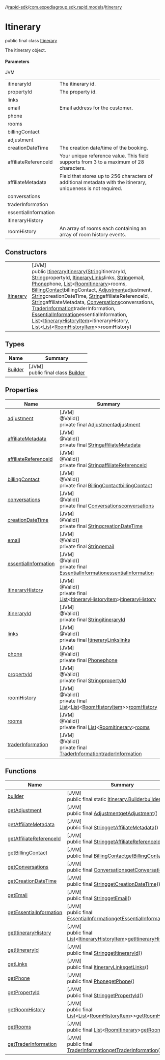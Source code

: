//[rapid-sdk](../../../index.md)/[com.expediagroup.sdk.rapid.models](../index.md)/[Itinerary](index.md)

# Itinerary

public final class [Itinerary](index.md)

The itinerary object.

#### Parameters

JVM

| | |
|---|---|
| itineraryId | The itinerary id. |
| propertyId | The property id. |
| links |
| email | Email address for the customer. |
| phone |
| rooms |
| billingContact |
| adjustment |
| creationDateTime | The creation date/time of the booking. |
| affiliateReferenceId | Your unique reference value. This field supports from 3 to a maximum of 28 characters. |
| affiliateMetadata | Field that stores up to 256 characters of additional metadata with the itinerary, uniqueness is not required. |
| conversations |
| traderInformation |
| essentialInformation |
| itineraryHistory |
| roomHistory | An array of rooms each containing an array of room history events. |

## Constructors

| | |
|---|---|
| [Itinerary](-itinerary.md) | [JVM]<br>public [Itinerary](index.md)[Itinerary](-itinerary.md)([String](https://docs.oracle.com/javase/8/docs/api/java/lang/String.html)itineraryId, [String](https://docs.oracle.com/javase/8/docs/api/java/lang/String.html)propertyId, [ItineraryLinks](../-itinerary-links/index.md)links, [String](https://docs.oracle.com/javase/8/docs/api/java/lang/String.html)email, [Phone](../-phone/index.md)phone, [List](https://docs.oracle.com/javase/8/docs/api/java/util/List.html)&lt;[RoomItinerary](../-room-itinerary/index.md)&gt;rooms, [BillingContact](../-billing-contact/index.md)billingContact, [Adjustment](../-adjustment/index.md)adjustment, [String](https://docs.oracle.com/javase/8/docs/api/java/lang/String.html)creationDateTime, [String](https://docs.oracle.com/javase/8/docs/api/java/lang/String.html)affiliateReferenceId, [String](https://docs.oracle.com/javase/8/docs/api/java/lang/String.html)affiliateMetadata, [Conversations](../-conversations/index.md)conversations, [TraderInformation](../-trader-information/index.md)traderInformation, [EssentialInformation](../-essential-information/index.md)essentialInformation, [List](https://docs.oracle.com/javase/8/docs/api/java/util/List.html)&lt;[ItineraryHistoryItem](../-itinerary-history-item/index.md)&gt;itineraryHistory, [List](https://docs.oracle.com/javase/8/docs/api/java/util/List.html)&lt;[List](https://docs.oracle.com/javase/8/docs/api/java/util/List.html)&lt;[RoomHistoryItem](../-room-history-item/index.md)&gt;&gt;roomHistory) |

## Types

| Name | Summary |
|---|---|
| [Builder](-builder/index.md) | [JVM]<br>public final class [Builder](-builder/index.md) |

## Properties

| Name | Summary |
|---|---|
| [adjustment](index.md#-1563307837%2FProperties%2F700308213) | [JVM]<br>@Valid()<br>private final [Adjustment](../-adjustment/index.md)[adjustment](index.md#-1563307837%2FProperties%2F700308213) |
| [affiliateMetadata](index.md#-1925469586%2FProperties%2F700308213) | [JVM]<br>@Valid()<br>private final [String](https://docs.oracle.com/javase/8/docs/api/java/lang/String.html)[affiliateMetadata](index.md#-1925469586%2FProperties%2F700308213) |
| [affiliateReferenceId](index.md#-600756809%2FProperties%2F700308213) | [JVM]<br>@Valid()<br>private final [String](https://docs.oracle.com/javase/8/docs/api/java/lang/String.html)[affiliateReferenceId](index.md#-600756809%2FProperties%2F700308213) |
| [billingContact](index.md#1567019659%2FProperties%2F700308213) | [JVM]<br>@Valid()<br>private final [BillingContact](../-billing-contact/index.md)[billingContact](index.md#1567019659%2FProperties%2F700308213) |
| [conversations](index.md#1435311802%2FProperties%2F700308213) | [JVM]<br>@Valid()<br>private final [Conversations](../-conversations/index.md)[conversations](index.md#1435311802%2FProperties%2F700308213) |
| [creationDateTime](index.md#102857974%2FProperties%2F700308213) | [JVM]<br>@Valid()<br>private final [String](https://docs.oracle.com/javase/8/docs/api/java/lang/String.html)[creationDateTime](index.md#102857974%2FProperties%2F700308213) |
| [email](index.md#860991982%2FProperties%2F700308213) | [JVM]<br>@Valid()<br>private final [String](https://docs.oracle.com/javase/8/docs/api/java/lang/String.html)[email](index.md#860991982%2FProperties%2F700308213) |
| [essentialInformation](index.md#1239849618%2FProperties%2F700308213) | [JVM]<br>@Valid()<br>private final [EssentialInformation](../-essential-information/index.md)[essentialInformation](index.md#1239849618%2FProperties%2F700308213) |
| [itineraryHistory](index.md#1345544807%2FProperties%2F700308213) | [JVM]<br>@Valid()<br>private final [List](https://docs.oracle.com/javase/8/docs/api/java/util/List.html)&lt;[ItineraryHistoryItem](../-itinerary-history-item/index.md)&gt;[itineraryHistory](index.md#1345544807%2FProperties%2F700308213) |
| [itineraryId](index.md#-2023331964%2FProperties%2F700308213) | [JVM]<br>@Valid()<br>private final [String](https://docs.oracle.com/javase/8/docs/api/java/lang/String.html)[itineraryId](index.md#-2023331964%2FProperties%2F700308213) |
| [links](index.md#1291556977%2FProperties%2F700308213) | [JVM]<br>@Valid()<br>private final [ItineraryLinks](../-itinerary-links/index.md)[links](index.md#1291556977%2FProperties%2F700308213) |
| [phone](index.md#-1455419300%2FProperties%2F700308213) | [JVM]<br>@Valid()<br>private final [Phone](../-phone/index.md)[phone](index.md#-1455419300%2FProperties%2F700308213) |
| [propertyId](index.md#850009536%2FProperties%2F700308213) | [JVM]<br>@Valid()<br>private final [String](https://docs.oracle.com/javase/8/docs/api/java/lang/String.html)[propertyId](index.md#850009536%2FProperties%2F700308213) |
| [roomHistory](index.md#-1374860495%2FProperties%2F700308213) | [JVM]<br>@Valid()<br>private final [List](https://docs.oracle.com/javase/8/docs/api/java/util/List.html)&lt;[List](https://docs.oracle.com/javase/8/docs/api/java/util/List.html)&lt;[RoomHistoryItem](../-room-history-item/index.md)&gt;&gt;[roomHistory](index.md#-1374860495%2FProperties%2F700308213) |
| [rooms](index.md#-1403379182%2FProperties%2F700308213) | [JVM]<br>@Valid()<br>private final [List](https://docs.oracle.com/javase/8/docs/api/java/util/List.html)&lt;[RoomItinerary](../-room-itinerary/index.md)&gt;[rooms](index.md#-1403379182%2FProperties%2F700308213) |
| [traderInformation](index.md#706699148%2FProperties%2F700308213) | [JVM]<br>@Valid()<br>private final [TraderInformation](../-trader-information/index.md)[traderInformation](index.md#706699148%2FProperties%2F700308213) |

## Functions

| Name | Summary |
|---|---|
| [builder](builder.md) | [JVM]<br>public final static [Itinerary.Builder](-builder/index.md)[builder](builder.md)() |
| [getAdjustment](get-adjustment.md) | [JVM]<br>public final [Adjustment](../-adjustment/index.md)[getAdjustment](get-adjustment.md)() |
| [getAffiliateMetadata](get-affiliate-metadata.md) | [JVM]<br>public final [String](https://docs.oracle.com/javase/8/docs/api/java/lang/String.html)[getAffiliateMetadata](get-affiliate-metadata.md)() |
| [getAffiliateReferenceId](get-affiliate-reference-id.md) | [JVM]<br>public final [String](https://docs.oracle.com/javase/8/docs/api/java/lang/String.html)[getAffiliateReferenceId](get-affiliate-reference-id.md)() |
| [getBillingContact](get-billing-contact.md) | [JVM]<br>public final [BillingContact](../-billing-contact/index.md)[getBillingContact](get-billing-contact.md)() |
| [getConversations](get-conversations.md) | [JVM]<br>public final [Conversations](../-conversations/index.md)[getConversations](get-conversations.md)() |
| [getCreationDateTime](get-creation-date-time.md) | [JVM]<br>public final [String](https://docs.oracle.com/javase/8/docs/api/java/lang/String.html)[getCreationDateTime](get-creation-date-time.md)() |
| [getEmail](get-email.md) | [JVM]<br>public final [String](https://docs.oracle.com/javase/8/docs/api/java/lang/String.html)[getEmail](get-email.md)() |
| [getEssentialInformation](get-essential-information.md) | [JVM]<br>public final [EssentialInformation](../-essential-information/index.md)[getEssentialInformation](get-essential-information.md)() |
| [getItineraryHistory](get-itinerary-history.md) | [JVM]<br>public final [List](https://docs.oracle.com/javase/8/docs/api/java/util/List.html)&lt;[ItineraryHistoryItem](../-itinerary-history-item/index.md)&gt;[getItineraryHistory](get-itinerary-history.md)() |
| [getItineraryId](get-itinerary-id.md) | [JVM]<br>public final [String](https://docs.oracle.com/javase/8/docs/api/java/lang/String.html)[getItineraryId](get-itinerary-id.md)() |
| [getLinks](get-links.md) | [JVM]<br>public final [ItineraryLinks](../-itinerary-links/index.md)[getLinks](get-links.md)() |
| [getPhone](get-phone.md) | [JVM]<br>public final [Phone](../-phone/index.md)[getPhone](get-phone.md)() |
| [getPropertyId](get-property-id.md) | [JVM]<br>public final [String](https://docs.oracle.com/javase/8/docs/api/java/lang/String.html)[getPropertyId](get-property-id.md)() |
| [getRoomHistory](get-room-history.md) | [JVM]<br>public final [List](https://docs.oracle.com/javase/8/docs/api/java/util/List.html)&lt;[List](https://docs.oracle.com/javase/8/docs/api/java/util/List.html)&lt;[RoomHistoryItem](../-room-history-item/index.md)&gt;&gt;[getRoomHistory](get-room-history.md)() |
| [getRooms](get-rooms.md) | [JVM]<br>public final [List](https://docs.oracle.com/javase/8/docs/api/java/util/List.html)&lt;[RoomItinerary](../-room-itinerary/index.md)&gt;[getRooms](get-rooms.md)() |
| [getTraderInformation](get-trader-information.md) | [JVM]<br>public final [TraderInformation](../-trader-information/index.md)[getTraderInformation](get-trader-information.md)() |
